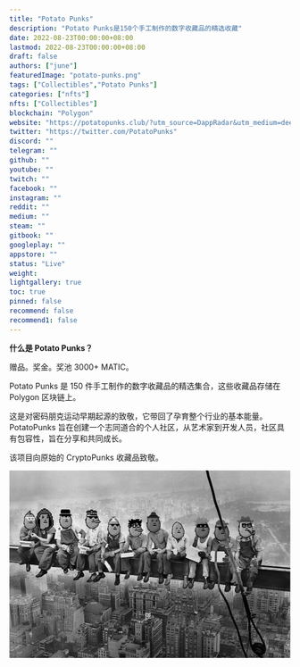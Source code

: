 ```yaml
---
title: "Potato Punks"
description: "Potato Punks是150个手工制作的数字收藏品的精选收藏"
date: 2022-08-23T00:00:00+08:00
lastmod: 2022-08-23T00:00:00+08:00
draft: false
authors: ["june"]
featuredImage: "potato-punks.png"
tags: ["Collectibles","Potato Punks"]
categories: ["nfts"]
nfts: ["Collectibles"]
blockchain: "Polygon"
website: "https://potatopunks.club/?utm_source=DappRadar&utm_medium=deeplink&utm_campaign=visit-website"
twitter: "https://twitter.com/PotatoPunks"
discord: ""
telegram: ""
github: ""
youtube: ""
twitch: ""
facebook: ""
instagram: ""
reddit: ""
medium: ""
steam: ""
gitbook: ""
googleplay: ""
appstore: ""
status: "Live"
weight: 
lightgallery: true
toc: true
pinned: false
recommend: false
recommend1: false
---
```


**什么是 Potato Punks？**

赠品。奖金。奖池 3000+ MATIC。

Potato Punks 是 150 件手工制作的数字收藏品的精选集合，这些收藏品存储在 Polygon 区块链上。

这是对密码朋克运动早期起源的致敬，它带回了孕育整个行业的基本能量。PotatoPunks 旨在创建一个志同道合的个人社区，从艺术家到开发人员，社区具有包容性，旨在分享和共同成长。

该项目向原始的 CryptoPunks 收藏品致敬。

![Potato Punks](68.png)